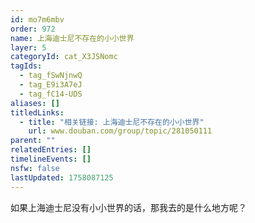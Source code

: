 ```yaml
---
id: mo7m6mbv
order: 972
name: 上海迪士尼不存在的小小世界
layer: 5
categoryId: cat_X3JSNomc
tagIds:
  - tag_fSwNjnwQ
  - tag_E9i3A7eJ
  - tag_fC14-UDS
aliases: []
titledLinks:
  - title: "相关链接: 上海迪士尼不存在的小小世界"
    url: www.douban.com/group/topic/281050111
parent: ""
relatedEntries: []
timelineEvents: []
nsfw: false
lastUpdated: 1758087125
---
```


如果上海迪士尼没有小小世界的话，那我去的是什么地方呢？